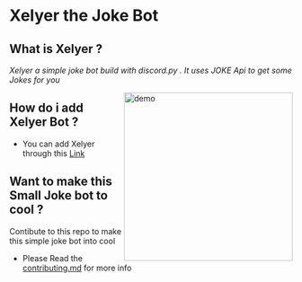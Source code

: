 # Xelyer the Joke Bot 

## What is Xelyer ?
*Xelyer a simple joke bot build with discord.py . It uses JOKE Api to get some Jokes for you*

<img align="right" width="300" src="https://cdn.discordapp.com/attachments/1101145432941404162/1111928467618025583/screen1.png" alt="demo" />


## How do i add Xelyer Bot ?

- You can add Xelyer through this [Link](https://discord.com/oauth2/authorize?client_id=1111316333666254878&permissions=534723950656&scope=bot) 


## Want to make this Small Joke bot to cool ?

Contibute to this repo to make this simple joke bot into cool 

- Please Read the [contributing.md]() for more info 
